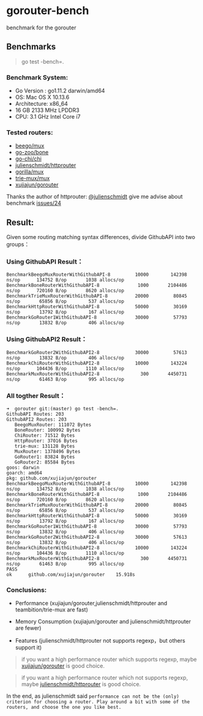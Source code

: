 # gorouter-bench
benchmark for  the gorouter

## Benchmarks

> go test -bench=.

### Benchmark System:

* Go Version : go1.11.2 darwin/amd64
* OS:        Mac OS X 10.13.6
* Architecture:   x86_64
* 16 GB 2133 MHz LPDDR3
* CPU: 3.1 GHz Intel Core i7

### Tested routers:

* [beego/mux](https://github.com/beego/mux)
* [go-zoo/bone](https://github.com/go-zoo/bone)
* [go-chi/chi](https://github.com/go-chi/chi)
* [julienschmidt/httprouter](https://github.com/julienschmidt/httprouter)
* [gorilla/mux](https://github.com/gorilla/mux)
* [trie-mux/mux](https://github.com/teambition/trie-mux)
* [xujiajun/gorouter](https://github.com/xujiajun/gorouter)


Thanks the author of httprouter: [@julienschmidt](https://github.com/julienschmidt) give me advise about benchmark [issues/24](https://github.com/xujiajun/gorouter/issues/24)

## Result:

Given some routing matching syntax differences, divide GithubAPI into two groups：

### Using GithubAPI Result：

```
BenchmarkBeegoMuxRouterWithGithubAPI-8   	   10000	    142398 ns/op	  134752 B/op	    1038 allocs/op
BenchmarkBoneRouterWithGithubAPI-8       	    1000	   2104486 ns/op	  720160 B/op	    8620 allocs/op
BenchmarkTrieMuxRouterWithGithubAPI-8    	   20000	     80845 ns/op	   65856 B/op	     537 allocs/op
BenchmarkHttpRouterWithGithubAPI-8       	   50000	     30169 ns/op	   13792 B/op	     167 allocs/op
BenchmarkGoRouter1WithGithubAPI-8        	   30000	     57793 ns/op	   13832 B/op	     406 allocs/op

```
### Using GithubAPI2 Result：

```
BenchmarkGoRouter2WithGithubAPI2-8       	   30000	     57613 ns/op	   13832 B/op	     406 allocs/op
BenchmarkChiRouterWithGithubAPI2-8       	   10000	    143224 ns/op	  104436 B/op	    1110 allocs/op
BenchmarkMuxRouterWithGithubAPI2-8       	     300	   4450731 ns/op	   61463 B/op	     995 allocs/op
```

### All togther Result：

```
➜  gorouter git:(master) go test -bench=.
GithubAPI Routes: 203
GithubAPI2 Routes: 203
   BeegoMuxRouter: 111072 Bytes
   BoneRouter: 100992 Bytes
   ChiRouter: 71512 Bytes
   HttpRouter: 37016 Bytes
   trie-mux: 131128 Bytes
   MuxRouter: 1378496 Bytes
   GoRouter1: 83824 Bytes
   GoRouter2: 85584 Bytes
goos: darwin
goarch: amd64
pkg: github.com/xujiajun/gorouter
BenchmarkBeegoMuxRouterWithGithubAPI-8   	   10000	    142398 ns/op	  134752 B/op	    1038 allocs/op
BenchmarkBoneRouterWithGithubAPI-8       	    1000	   2104486 ns/op	  720160 B/op	    8620 allocs/op
BenchmarkTrieMuxRouterWithGithubAPI-8    	   20000	     80845 ns/op	   65856 B/op	     537 allocs/op
BenchmarkHttpRouterWithGithubAPI-8       	   50000	     30169 ns/op	   13792 B/op	     167 allocs/op
BenchmarkGoRouter1WithGithubAPI-8        	   30000	     57793 ns/op	   13832 B/op	     406 allocs/op
BenchmarkGoRouter2WithGithubAPI2-8       	   30000	     57613 ns/op	   13832 B/op	     406 allocs/op
BenchmarkChiRouterWithGithubAPI2-8       	   10000	    143224 ns/op	  104436 B/op	    1110 allocs/op
BenchmarkMuxRouterWithGithubAPI2-8       	     300	   4450731 ns/op	   61463 B/op	     995 allocs/op
PASS
ok  	github.com/xujiajun/gorouter	15.918s

```

### Conclusions:

* Performance (xujiajun/gorouter,julienschmidt/httprouter and teambition/trie-mux are fast)

* Memory Consumption (xujiajun/gorouter and julienschmidt/httprouter are fewer) 

* Features (julienschmidt/httprouter not supports regexp，but others support it)

> if you want a high performance router which supports regexp, maybe [xujiajun/gorouter](https://github.com/xujiajun/gorouter) is good choice.

> if you want a high performance router which not supports regexp, maybe [julienschmidt/httprouter](https://github.com/julienschmidt/httprouter) is good choice.

In the end, as julienschmidt said `performance can not be the (only) criterion for choosing a router. Play around a bit with some of the routers, and choose the one you like best.`
